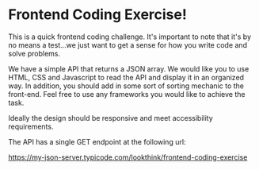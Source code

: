 # Frontend Coding Exercise!

This is a quick frontend coding challenge. It's important to note that it's by no means a test...we just want to get a sense for how you write code and solve problems.

We have a simple API that returns a JSON array. We would like you to use HTML, CSS and Javascript to read the API and display it in an organized way. In addition, you should add in some sort of sorting mechanic to the front-end. Feel free to use any frameworks you would like to achieve the task.

Ideally the design should be responsive and meet accessibility requirements.

The API has a single GET endpoint at the following url:

https://my-json-server.typicode.com/lookthink/frontend-coding-exercise